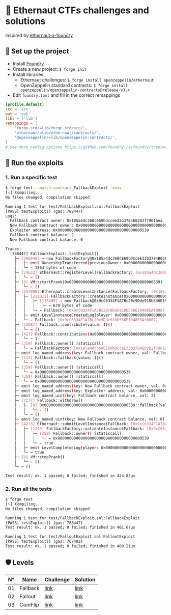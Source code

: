 # 🔐 Ethernaut CTFs challenges and solutions
Inspired by [ethernaut-x-foundry](https://github.com/ciaranmcveigh5/ethernaut-x-foundry)

## 📌 Set up the project
- Install [Foundry](https://github.com/foundry-rs/foundry#installation)
- Create a new project: `$ forge init`
- Install libraries:
    - Ethernaut challenges: `$ forge install openzeppelin/ethernaut`
    - OpenZeppelin standard contracts: `$ forge install openzeppelin/openzeppelin-contracts@release-v3.4`
- Edit `foundry.toml` and fill in the correct remappings
```toml
[profile.default]
src = 'src'
out = 'out'
libs = ['lib']
remappings = [
    'forge-std/=lib/forge-std/src/',
    'ethernaut/=lib/ethernaut/contracts/',
    '@openzeppelin/=lib/openzeppelin-contracts/',
]
# See more config options https://github.com/foundry-rs/foundry/tree/master/config
```

## 🧪 Run the exploits

### 1. Run a specific test
```sh
$ forge test --match-contract FallbackExploit -vvvv
[⠢] Compiling...
No files changed, compilation skipped

Running 1 test for test/FallbackExploit.sol:FallbackExploit
[PASS] testExploit() (gas: 788447)
Logs:
  Fallback contract owner: 0x185a4dc360ce69bdccee33b3784b0282f7961aea
  New Fallback contract owner: 0x0000000000000000000000000000000000000539
  Exploiter address: 0x0000000000000000000000000000000000000539
  Fallback contract balance: 2
  New Fallback contract balance: 0

Traces:
  [788447] FallbackExploit::testExploit() 
    ├─ [396946] → new FallbackFactory@0x185a4dc360CE69bDCceE33b3784B0282f7961aea
    │   ├─ emit OwnershipTransferred(previousOwner: 0x0000000000000000000000000000000000000000, newOwner: FallbackExploit: [0xb4c79daB8f259C7Aee6E5b2Aa729821864227e84])
    │   └─ ← 1864 bytes of code
    ├─ [24632] Ethernaut::registerLevel(FallbackFactory: [0x185a4dc360CE69bDCceE33b3784B0282f7961aea]) 
    │   └─ ← ()
    ├─ [0] VM::startPrank(0x0000000000000000000000000000000000000539) 
    │   └─ ← ()
    ├─ [257980] Ethernaut::createLevelInstance(FallbackFactory: [0x185a4dc360CE69bDCceE33b3784B0282f7961aea]) 
    │   ├─ [211011] FallbackFactory::createInstance(0x0000000000000000000000000000000000000539) 
    │   │   ├─ [178499] → new Fallback@0x9cC6334F1A7Bc20c9Dde91Db536E194865Af0067
    │   │   │   └─ ← 670 bytes of code
    │   │   └─ ← Fallback: [0x9cC6334F1A7Bc20c9Dde91Db536E194865Af0067]
    │   ├─ emit LevelInstanceCreatedLog(player: 0x0000000000000000000000000000000000000539, instance: Fallback: [0x9cC6334F1A7Bc20c9Dde91Db536E194865Af0067])
    │   └─ ← Fallback: [0x9cC6334F1A7Bc20c9Dde91Db536E194865Af0067]
    ├─ [22687] Fallback::contribute{value: 1}() 
    │   └─ ← ()
    ├─ [427] Fallback::contributions(0x0000000000000000000000000000000000000539) [staticcall]
    │   └─ ← 1
    ├─ [359] Fallback::owner() [staticcall]
    │   └─ ← FallbackFactory: [0x185a4dc360CE69bDCceE33b3784B0282f7961aea]
    ├─ emit log_named_address(key: Fallback contract owner, val: FallbackFactory: [0x185a4dc360CE69bDCceE33b3784B0282f7961aea])
    ├─ [514] Fallback::fallback{value: 1}() 
    │   └─ ← ()
    ├─ [359] Fallback::owner() [staticcall]
    │   └─ ← 0x0000000000000000000000000000000000000539
    ├─ [359] Fallback::owner() [staticcall]
    │   └─ ← 0x0000000000000000000000000000000000000539
    ├─ emit log_named_address(key: New Fallback contract owner, val: 0x0000000000000000000000000000000000000539)
    ├─ emit log_named_address(key: Exploiter address, val: 0x0000000000000000000000000000000000000539)
    ├─ emit log_named_uint(key: Fallback contract balance, val: 2)
    ├─ [7277] Fallback::withdraw() 
    │   ├─ [0] 0x0000000000000000000000000000000000000539::fallback{value: 2}() 
    │   │   └─ ← ()
    │   └─ ← ()
    ├─ emit log_named_uint(key: New Fallback contract balance, val: 0)
    ├─ [4273] Ethernaut::submitLevelInstance(Fallback: [0x9cC6334F1A7Bc20c9Dde91Db536E194865Af0067]) 
    │   ├─ [1279] FallbackFactory::validateInstance(Fallback: [0x9cC6334F1A7Bc20c9Dde91Db536E194865Af0067], 0x0000000000000000000000000000000000000539) 
    │   │   ├─ [359] Fallback::owner() [staticcall]
    │   │   │   └─ ← 0x0000000000000000000000000000000000000539
    │   │   └─ ← true
    │   ├─ emit LevelCompletedLog(player: 0x0000000000000000000000000000000000000539, level: FallbackFactory: [0x185a4dc360CE69bDCceE33b3784B0282f7961aea])
    │   └─ ← true
    ├─ [0] VM::stopPrank() 
    │   └─ ← ()
    └─ ← ()

Test result: ok. 1 passed; 0 failed; finished in 424.83µs
```

### 2. Run all the tests
```sh
$ forge test
[⠢] Compiling...
No files changed, compilation skipped

Running 1 test for test/FallbackExploit.sol:FallbackExploit
[PASS] testExploit() (gas: 788447)
Test result: ok. 1 passed; 0 failed; finished in 401.67µs

Running 1 test for test/FalloutExploit.sol:FalloutExploit
[PASS] testExploit() (gas: 767402)
Test result: ok. 1 passed; 0 failed; finished in 400.21µs
```

## 🛡 Levels

| N° | Name | Challenge | Solution |
| -- | ---- | --------- | -------- |
| 01 | Fallback | [link](https://ethernaut.openzeppelin.com/level/0x6F9cf195B9B4c1259E8FCe5b4e30F7142f779DeA) | [link](https://github.com/leovct/ethernaut/tree/main/test/FallbackExploit.sol) |
| 02 | Fallout | [link](https://ethernaut.openzeppelin.com/level/0x40F5513a90fb7e2ac2C3E12A6d16B9279D1e94Ed) | [link](https://github.com/leovct/ethernaut/tree/main/test/FalloutExploit.sol) |
| 03 | CoinFlip | [link](https://ethernaut.openzeppelin.com/level/0xae9677ff69efB3C1B9559C8F2A9ED6a2212148e3) | [link](https://github.com/leovct/ethernaut/tree/main/test/CoinFlipExploit.sol) |
